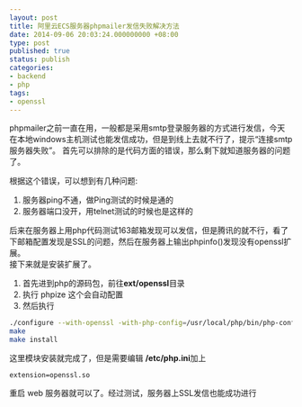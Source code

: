 ```yaml
---
layout: post
title: 阿里云ECS服务器phpmailer发信失败解决方法
date: 2014-09-06 20:03:24.000000000 +08:00
type: post
published: true
status: publish
categories:
- backend
- php
tags:
- openssl
---
```

phpmailer之前一直在用，一般都是采用smtp登录服务器的方式进行发信，今天在本地windows主机测试也能发信成功，但是到线上去就不行了，提示“连接smtp服务器失败”。
首先可以排除的是代码方面的错误，那么剩下就知道服务器的问题了。

根据这个错误，可以想到有几种问题:
1. 服务器ping不通，做Ping测试的时候是通的   
2. 服务器端口没开，用telnet测试的时候也是这样的

后来在服务器上用php代码测试163邮箱发现可以发信，但是腾讯的就不行，看了下邮箱配置发现是SSL的问题，然后在服务器上输出phpinfo()发现没有openssl扩展。   
接下来就是安装扩展了。   
1. 首先进到php的源码包，前往**ext/openssl**目录
2. 执行 phpize 这个会自动配置
3. 然后执行 

```bash
./configure --with-openssl -with-php-config=/usr/local/php/bin/php-config
make
make install
```

这里模块安装就完成了，但是需要编辑 **/etc/php.ini**加上

```
extension=openssl.so
```

重启 web 服务器就可以了。经过测试，服务器上SSL发信也能成功进行
